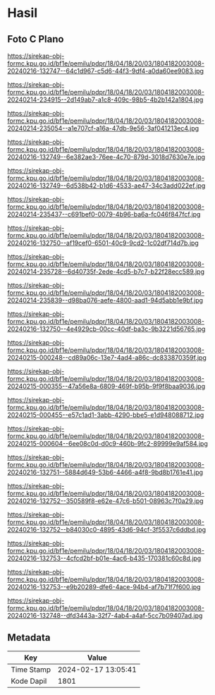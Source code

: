# Hasil

## Foto C Plano

https://sirekap-obj-formc.kpu.go.id/bf1e/pemilu/pdpr/18/04/18/20/03/1804182003008-20240216-132747--64c1d967-c5d6-44f3-9df4-a0da60ee9083.jpg

https://sirekap-obj-formc.kpu.go.id/bf1e/pemilu/pdpr/18/04/18/20/03/1804182003008-20240214-234915--2d149ab7-a1c8-409c-98b5-4b2b142a1804.jpg

https://sirekap-obj-formc.kpu.go.id/bf1e/pemilu/pdpr/18/04/18/20/03/1804182003008-20240214-235054--a1e707cf-a16a-47db-9e56-3af041213ec4.jpg

https://sirekap-obj-formc.kpu.go.id/bf1e/pemilu/pdpr/18/04/18/20/03/1804182003008-20240216-132749--6e382ae3-76ee-4c70-879d-3018d7630e7e.jpg

https://sirekap-obj-formc.kpu.go.id/bf1e/pemilu/pdpr/18/04/18/20/03/1804182003008-20240216-132749--6d538b42-b1d6-4533-ae47-34c3add022ef.jpg

https://sirekap-obj-formc.kpu.go.id/bf1e/pemilu/pdpr/18/04/18/20/03/1804182003008-20240214-235437--c691bef0-0079-4b96-ba6a-fc046f847fcf.jpg

https://sirekap-obj-formc.kpu.go.id/bf1e/pemilu/pdpr/18/04/18/20/03/1804182003008-20240216-132750--af19cef0-6501-40c9-9cd2-1c02df714d7b.jpg

https://sirekap-obj-formc.kpu.go.id/bf1e/pemilu/pdpr/18/04/18/20/03/1804182003008-20240214-235728--6d40735f-2ede-4cd5-b7c7-b22f28ecc589.jpg

https://sirekap-obj-formc.kpu.go.id/bf1e/pemilu/pdpr/18/04/18/20/03/1804182003008-20240214-235839--d98ba076-aefe-4800-aad1-94d5abb1e9bf.jpg

https://sirekap-obj-formc.kpu.go.id/bf1e/pemilu/pdpr/18/04/18/20/03/1804182003008-20240216-132750--4e4929cb-00cc-40df-ba3c-9b3221d56765.jpg

https://sirekap-obj-formc.kpu.go.id/bf1e/pemilu/pdpr/18/04/18/20/03/1804182003008-20240215-000248--cd89a06c-13e7-4ad4-a86c-dc833870359f.jpg

https://sirekap-obj-formc.kpu.go.id/bf1e/pemilu/pdpr/18/04/18/20/03/1804182003008-20240215-000355--47a56e8a-6809-469f-b95b-9f9f8baa9036.jpg

https://sirekap-obj-formc.kpu.go.id/bf1e/pemilu/pdpr/18/04/18/20/03/1804182003008-20240215-000455--e57c1ad1-3abb-4290-bbe5-e1d948088712.jpg

https://sirekap-obj-formc.kpu.go.id/bf1e/pemilu/pdpr/18/04/18/20/03/1804182003008-20240215-000604--6ee08c0d-d0c9-460b-9fc2-89999e9af584.jpg

https://sirekap-obj-formc.kpu.go.id/bf1e/pemilu/pdpr/18/04/18/20/03/1804182003008-20240216-132751--5884d649-53b6-4466-a4f8-9bd8b1761e41.jpg

https://sirekap-obj-formc.kpu.go.id/bf1e/pemilu/pdpr/18/04/18/20/03/1804182003008-20240216-132752--350589f8-e62e-47c6-b501-08963c7f0a29.jpg

https://sirekap-obj-formc.kpu.go.id/bf1e/pemilu/pdpr/18/04/18/20/03/1804182003008-20240216-132752--b84030c0-4895-43d6-94cf-3f5537c6ddbd.jpg

https://sirekap-obj-formc.kpu.go.id/bf1e/pemilu/pdpr/18/04/18/20/03/1804182003008-20240216-132753--4cfcd2bf-b01e-4ac6-b435-170381c60c8d.jpg

https://sirekap-obj-formc.kpu.go.id/bf1e/pemilu/pdpr/18/04/18/20/03/1804182003008-20240216-132753--e9b20289-dfe6-4ace-94b4-af7b71f7f600.jpg

https://sirekap-obj-formc.kpu.go.id/bf1e/pemilu/pdpr/18/04/18/20/03/1804182003008-20240216-132748--dfd3443a-32f7-4ab4-a4af-5cc7b09407ad.jpg


## Metadata

| Key        | Value               |
| ---------- | ------------------- |
| Time Stamp | 2024-02-17 13:05:41 |
| Kode Dapil | 1801                |



